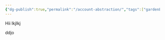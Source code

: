 ```yaml
---
{"dg-publish":true,"permalink":"/account-abstraction/","tags":["gardenEntry"]}
---
```



Hii
lkjlkj


ddjo






